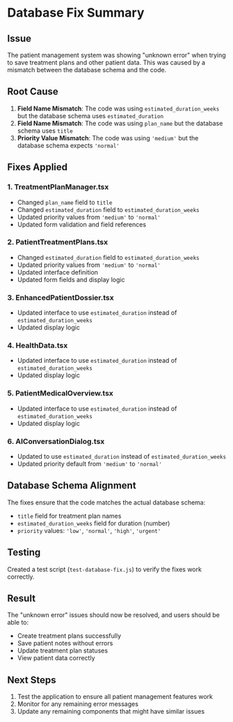 # Database Fix Summary

## Issue
The patient management system was showing "unknown error" when trying to save treatment plans and other patient data. This was caused by a mismatch between the database schema and the code.

## Root Cause
1. **Field Name Mismatch**: The code was using `estimated_duration_weeks` but the database schema uses `estimated_duration`
2. **Field Name Mismatch**: The code was using `plan_name` but the database schema uses `title`
3. **Priority Value Mismatch**: The code was using `'medium'` but the database schema expects `'normal'`

## Fixes Applied

### 1. TreatmentPlanManager.tsx
- Changed `plan_name` field to `title`
- Changed `estimated_duration` field to `estimated_duration_weeks`
- Updated priority values from `'medium'` to `'normal'`
- Updated form validation and field references

### 2. PatientTreatmentPlans.tsx
- Changed `estimated_duration` field to `estimated_duration_weeks`
- Updated priority values from `'medium'` to `'normal'`
- Updated interface definition
- Updated form fields and display logic

### 3. EnhancedPatientDossier.tsx
- Updated interface to use `estimated_duration` instead of `estimated_duration_weeks`
- Updated display logic

### 4. HealthData.tsx
- Updated interface to use `estimated_duration` instead of `estimated_duration_weeks`
- Updated display logic

### 5. PatientMedicalOverview.tsx
- Updated interface to use `estimated_duration` instead of `estimated_duration_weeks`
- Updated display logic

### 6. AIConversationDialog.tsx
- Updated to use `estimated_duration` instead of `estimated_duration_weeks`
- Updated priority default from `'medium'` to `'normal'`

## Database Schema Alignment
The fixes ensure that the code matches the actual database schema:
- `title` field for treatment plan names
- `estimated_duration_weeks` field for duration (number)
- `priority` values: `'low'`, `'normal'`, `'high'`, `'urgent'`

## Testing
Created a test script (`test-database-fix.js`) to verify the fixes work correctly.

## Result
The "unknown error" issues should now be resolved, and users should be able to:
- Create treatment plans successfully
- Save patient notes without errors
- Update treatment plan statuses
- View patient data correctly

## Next Steps
1. Test the application to ensure all patient management features work
2. Monitor for any remaining error messages
3. Update any remaining components that might have similar issues